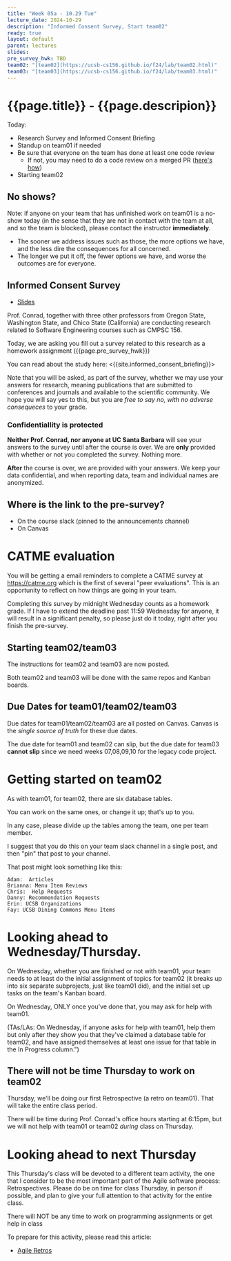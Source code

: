 ```yaml
---
title: "Week 05a - 10.29 Tue"
lecture_date: 2024-10-29
description: "Informed Consent Survey, Start team02"
ready: true
layout: default
parent: lectures
slides: 
pre_survey_hwk: TBD
team02: "[team02](https://ucsb-cs156.github.io/f24/lab/team02.html)"
team03: "[team03](https://ucsb-cs156.github.io/f24/lab/team03.html)"
---
```


# {{page.title}} - {{page.descripion}}

Today:
* Research Survey and Informed Consent Briefing
* Standup on team01 if needed
* Be sure that everyone on the team has done at least one code review
  * If not, you may need to do a code review on a merged PR ([here's how](https://ucsb-cs156.github.io/topics/code_reviews/reviewing_a_merged_PR.html))
* Starting team02


## No shows?

Note: if anyone on your team that has unfinished work on team01 is a no-show today (in the sense that they are not in contact with the team at all, and so the team is blocked), please contact the instructor **immediately**.
* The sooner we address issues such as those, the more options we have, and the less dire the consequences for all concerned.  
* The longer we put it off, the fewer options we have, and worse the outcomes are for everyone.


## Informed Consent Survey

* [Slides]({{page.slides}})

Prof. Conrad, together with three other professors from Oregon State, Washington State, and Chico State (California) are conducting research related to Software Engineering courses such as CMPSC 156.

Today, we are asking you fill out a survey related to this research as a homework assignment ({{page.pre_survey_hwk}})

You can read about the study here: <{{site.informed_consent_briefing}}>

Note that you will be asked, as part of the survey, whether we may use your answers for research, meaning publications that are submitted to conferences and journals and available to the scientific community. We hope you will say yes to this, but you are *free to say no, with no adverse consequeces* to your grade. 

### Confidentiallity is protected

**Neither Prof. Conrad, nor anyone at UC Santa Barbara** will see your answers to the survey until after the course is over.  We are **only** provided with whether or not you completed the survey.  Nothing more.

**After** the course is over, we are provided with your answers.  We keep your data confidential, and when reporting data, team and individual names are anonymized.

## Where is the link to the pre-survey?

* On the course slack (pinned to the announcements channel)
* On Canvas


# CATME evaluation

You will be getting a email reminders to complete a CATME survey at <https://catme.org> which is the first of several "peer evaluations".  This is an opportunity to reflect on how things are going in your team.    

Completing this survey by midnight Wednesday counts as a homework grade.   If I have to extend the deadline past 11:59 Wednesday for anyone, it will result in a significant penalty, so please just do it today, right after you finish the pre-survey.

## Starting team02/team03

The instructions for team02 and team03 are now posted.

Both team02 and team03 will be done with the same repos and Kanban boards.

## Due Dates for team01/team02/team03

Due dates for team01/team02/team03 are all posted on Canvas.  Canvas is the *single source of truth* for these due dates.

The due date for team01 and team02 can slip, but the due date for team03 **cannot slip** since we need weeks 07,08,09,10 for the legacy code project.


# Getting started on team02

As with team01, for team02, there are six database tables.

You can work on the same ones, or change it up; that's up to you.

In any case, please divide up the tables among the team, one per team member.

I suggest that you do this on your team slack channel in a single post, and then "pin" that post to your channel.

That post might look something like this:

```
Adam:  Articles
Brianna: Menu Item Reviews
Chris:  Help Requests
Danny: Recommendation Requests
Erin: UCSB Organizations
Fay: UCSB Dining Commons Menu Items
```

# Looking ahead to Wednesday/Thursday.

On Wednesday, whether you are finished or not with team01, your team needs to at least do the initial assignment of topics for team02 (it breaks up into six separate subprojects, just like team01 did), and the initial set up tasks on the team's Kanban board.

On Wednesday, ONLY once you've done that, you may ask for help with team01.

(TAs/LAs: On Wednesday, if anyone asks for help with team01, help them but only after they show you that they've claimed a database table for team02, and have assigned themselves at least one issue for that table in the In Progress column.")

## There will not be time Thursday to work on team02

Thursday, we'll be doing our first Retrospective (a retro on team01).  That will take the entire class period.

There will be time during Prof. Conrad's office hours starting at 6:15pm, but we will not help with team01 or team02 *during* class on Thursday.


# Looking ahead to next Thursday

This Thursday's class will be devoted to a different team activity, the one that I consider to be the most important part of the Agile software process: Retrospectives.    Please do be on time for class Thursday, in person 
if possible, and plan to give your full attention to that activity
for the entire class.

There will NOT be any time to work on programming assignments
or get help in class 

To prepare for this activity, please read this article:

* [Agile Retros](https://ucsb-cs156.github.io/topics/agile/agile_retros.html)


